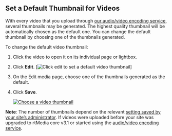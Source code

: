 ##  Set a Default Thumbnail for Videos

With every video that you upload through [our audio/video encoding service](https://rtcamp.com/rtmedia/addons/audio-video-encoding-service/), several thumbnails may be generated. The highest quality thumbnail will be automatically chosen as the default one. You can change the default thumbnail by choosing one of the thumbnails generated.

To change the default video thumbnail:


  1. Click the video to open it on its individual page or lightbox.

  2. Click **Edit**.
      [![Click edit to set a default video thumbnail](https://rtcamp.com/wp-content/uploads/2013/11/videoedit.png)]

  3. On the Edit media page, choose one of the thumbnails generated as the default.

  4. Click **Save**.

      [![Choose a video thumbnail](https://rtcamp.com/wp-content/uploads/2013/11/image19.png)](https://rtcamp.com/wp-content/uploads/2013/11/image19.png)


**Note**: The number of thumbnails depend on the relevant [setting saved by your site’s administrator](../../../getting_started/settings/regenerate-video-thumbnails.html). If videos were uploaded before your site was upgraded to rtMedia core v3.1 or started using the [audio/video encoding service](https://rtcamp.com/rtmedia/addons/audio-video-encoding-service/).
